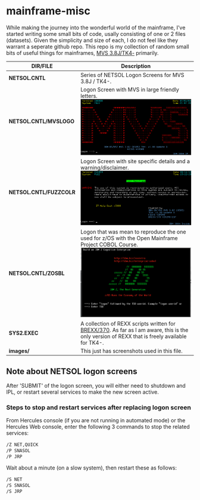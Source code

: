 # mainframe-misc
While making the journey into the wonderful world of the mainframe, I've started writing some small bits of code, usally consisting of one or 2 files (datasets).  Given the simplicity and size of each, I do not feel like they warrant a seperate github repo.  This repo is my collection of random small bits of useful things for mainframes, [MVS 3.8J/TK4-](http://wotho.ethz.ch/tk4-/) primarily.

|  DIR/FILE             | Description           | 
|-----------------------|-|
|**NETSOL.CNTL**        | Series of NETSOL Logon Screens for MVS 3.8J / TK4-.|
|**NETSOL.CNTL/MVSLOGO**| Logon Screen with MVS in large friendly letters. ![alt text](images/NETSOL-MVSLOGO.PNG "MVSLOGO")|
|**NETSOL.CNTL/FUZZCOLR**| Logon Screen with site specific details and a warning/disclaimer. ![alt text](images/NETSOL-FUZZCOLR.PNG "MVSLOGO")|
|**NETSOL.CNTL/ZOSBL**| Logon that was mean to reproduce the one used for z/OS with the Open Mainframe Project COBOL Course. ![alt text](images/NETSOL-ZOSCBL.PNG "MVSLOGO")|
|**SYS2.EXEC**          | A collection of REXX scripts written for [BREXX/370](https://github.com/mgrossmann/brexx370). As far as I am aware, this is the only version of REXX that is freely available for TK4-.|
|**images/**            |This just has screenshots used in this file.|


## Note about NETSOL logon screens
After 'SUBMIT' of the logon screen, you will either need to shutdown and IPL, or restart several services to make the new screen active.
### Steps to stop and restart services after replacing logon screen
From Hercules console (if you are not running in automated mode) or the Hercules Web console, enter the following 3 commands to stop the related services:
```
/Z NET,QUICK
/P SNASOL
/P JRP
```
Wait about a minute (on a slow system), then restart these as follows:
```
/S NET
/S SNASOL
/S JRP
```